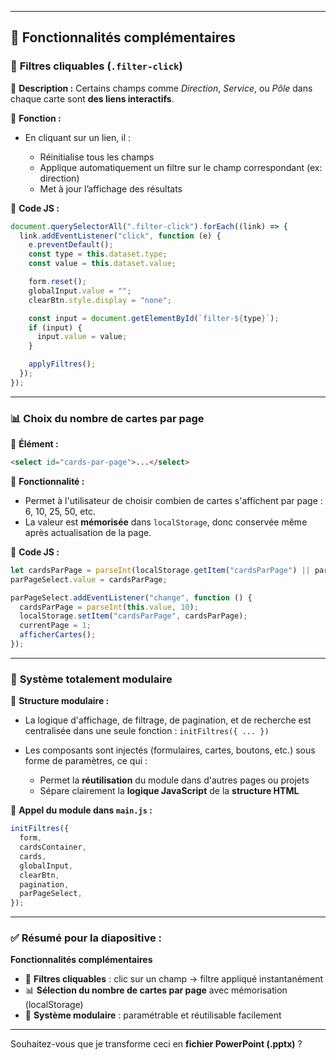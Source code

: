 

---

## 🧩 Fonctionnalités complémentaires

### 🔘 **Filtres cliquables (`.filter-click`)**

📌 **Description :**
Certains champs comme *Direction*, *Service*, ou *Pôle* dans chaque carte sont **des liens interactifs**.

🧠 **Fonction :**

* En cliquant sur un lien, il :

  * Réinitialise tous les champs
  * Applique automatiquement un filtre sur le champ correspondant (ex: direction)
  * Met à jour l’affichage des résultats

🧩 **Code JS :**

```js
document.querySelectorAll(".filter-click").forEach((link) => {
  link.addEventListener("click", function (e) {
    e.preventDefault();
    const type = this.dataset.type;
    const value = this.dataset.value;

    form.reset();
    globalInput.value = "";
    clearBtn.style.display = "none";

    const input = document.getElementById(`filter-${type}`);
    if (input) {
      input.value = value;
    }

    applyFiltres();
  });
});
```

---

### 📊 **Choix du nombre de cartes par page**

📌 **Élément :**

```html
<select id="cards-par-page">...</select>
```

🔧 **Fonctionnalité :**

* Permet à l'utilisateur de choisir combien de cartes s'affichent par page : 6, 10, 25, 50, etc.
* La valeur est **mémorisée** dans `localStorage`, donc conservée même après actualisation de la page.

🧩 **Code JS :**

```js
let cardsParPage = parseInt(localStorage.getItem("cardsParPage") || parPageSelect.value, 10);
parPageSelect.value = cardsParPage;

parPageSelect.addEventListener("change", function () {
  cardsParPage = parseInt(this.value, 10);
  localStorage.setItem("cardsParPage", cardsParPage);
  currentPage = 1;
  afficherCartes();
});
```

---

### 🧱 **Système totalement modulaire**

📌 **Structure modulaire :**

* La logique d'affichage, de filtrage, de pagination, et de recherche est centralisée dans une seule fonction : `initFiltres({ ... })`
* Les composants sont injectés (formulaires, cartes, boutons, etc.) sous forme de paramètres, ce qui :

  * Permet la **réutilisation** du module dans d'autres pages ou projets
  * Sépare clairement la **logique JavaScript** de la **structure HTML**

🧩 **Appel du module dans `main.js` :**

```js
initFiltres({
  form,
  cardsContainer,
  cards,
  globalInput,
  clearBtn,
  pagination,
  parPageSelect,
});
```

---

### ✅ Résumé pour la diapositive :

**Fonctionnalités complémentaires**

* 🔘 **Filtres cliquables** : clic sur un champ → filtre appliqué instantanément
* 📊 **Sélection du nombre de cartes par page** avec mémorisation (localStorage)
* 🧱 **Système modulaire** : paramétrable et réutilisable facilement

---

Souhaitez-vous que je transforme ceci en **fichier PowerPoint (.pptx)** ?
